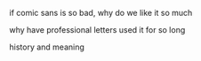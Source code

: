 if comic sans is so bad, why do we like it so much

why have professional letters used it for so long


history and meaning

